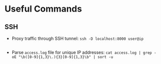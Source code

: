 # Useful Commands

## SSH
- Proxy traffic through SSH tunnel: `ssh -D localhost:8000 user@ip`

## 
- Parse `access.log` file for unique IP addresses: `cat access.log | grep -oE "\b([0-9]{1,3}\.){3}[0-9]{1,3}\b" | sort -u `
